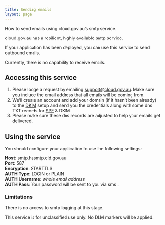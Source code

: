 ```yaml
---
title: Sending emails
layout: page
---
```


<p class="abstract"> How to send emails using cloud.gov.au’s smtp service.</p>

cloud.gov.au has a resilient, highly available smtp service.

If your application has been deployed, you can use this service to send outbound emails.

Currently, there is no capability to receive emails.

## Accessing this service

1. Please lodge a request by emailing [support@cloud.gov.au](mailto:support@cloud.gov.au). Make sure you include the email address that all emails will be coming from.
2. We’ll create an account and add your domain (if it hasn’t been already) to the [DKIM](https://en.wikipedia.org/wiki/DomainKeys_Identified_Mail) setup and send you the credentials along with some dns TXT records for [SPF](https://en.wikipedia.org/wiki/Sender_Policy_Framework) & DKIM.
3. Please make sure these dns records are adjusted to help your emails get delivered.

## Using the service

You should configure your application to use the following settings:

**Host**: smtp.hasmtp.cld.gov.au  
**Port**: 587  
**Encryption**: STARTTLS  
**AUTH Type**: LOGIN or PLAIN  
**AUTH Username**: *whole email address*  
**AUTH Pass**: Your password will be sent to you via sms .  

### Limitations

There is no access to smtp logging at this stage.

This service is for unclassified use only. No DLM markers will be applied.
